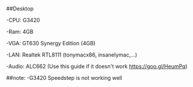 ##Desktop

-CPU: G3420

-Ram: 4GB

-VGA: GT630 Synergy Edition (4GB)

-LAN: Realtek RTL8111 (tonymacx86, insanelymac,...)

-Audio: ALC662 (Use this guide if it doesn't work https://goo.gl/HeumPq)

##note:
-G3420 Speedstep is not working well
